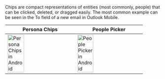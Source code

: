 Chips are compact representations of entities (most commonly, people) that can be clicked, deleted, or dragged easily. The most common example can be seen in the To field of a new email in Outlook Mobile.

| Persona Chips                                                                                                                                                                         | People Picker                                                                                                                                                                          |
| ------------------------------------------------------------------------------------------------------------------------------------------------------------------------------------- | -------------------------------------------------------------------------------------------------------------------------------------------------------------------------------------- |
| <img src="https://static2.sharepointonline.com/files/fabric/fabric-website/images/controls/android/persona/personachipview.png" alt="Persona Chips in Android" style="width: 50%;" /> | <img src="https://static2.sharepointonline.com/files/fabric/fabric-website/images/controls/android/persona/peoplepickerview.png" alt="People Picker in Android" style="width: 50%;" /> |
